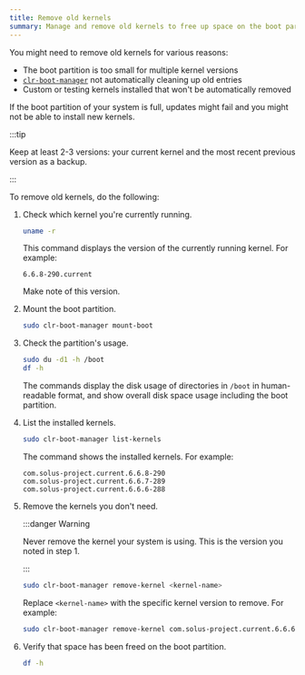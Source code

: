 ```yaml
---
title: Remove old kernels
summary: Manage and remove old kernels to free up space on the boot partition.
---
```


You might need to remove old kernels for various reasons:

- The boot partition is too small for multiple kernel versions
- [`clr-boot-manager`](https://github.com/clearlinux/clr-boot-manager) not automatically cleaning up old entries
- Custom or testing kernels installed that won't be automatically removed

If the boot partition of your system is full, updates might fail and you might not be able to install new kernels.

:::tip

Keep at least 2-3 versions: your current kernel and the most recent previous version as a backup.

:::

To remove old kernels, do the following:

1. Check which kernel you're currently running.

   ```bash
   uname -r
   ```

   This command displays the version of the currently running kernel. For example:

   ```
   6.6.8-290.current
   ```

   Make note of this version.

1. Mount the boot partition.

   ```bash
   sudo clr-boot-manager mount-boot
   ```

1. Check the partition's usage.

   ```bash
   sudo du -d1 -h /boot
   df -h
   ```

   The commands display the disk usage of directories in `/boot` in human-readable format, and show overall disk space usage including the boot partition.

1. List the installed kernels.

   ```bash
   sudo clr-boot-manager list-kernels
   ```

   The command shows the installed kernels. For example:

   ```
   com.solus-project.current.6.6.8-290
   com.solus-project.current.6.6.7-289
   com.solus-project.current.6.6.6-288
   ```

1. Remove the kernels you don't need.

   :::danger Warning

   Never remove the kernel your system is using. This is the version you noted in step 1.

   :::

   ```bash
   sudo clr-boot-manager remove-kernel <kernel-name>
   ```

   Replace `<kernel-name>` with the specific kernel version to remove. For example:

   ```bash
   sudo clr-boot-manager remove-kernel com.solus-project.current.6.6.6-288
   ```

1. Verify that space has been freed on the boot partition.

   ```bash
   df -h
   ```

